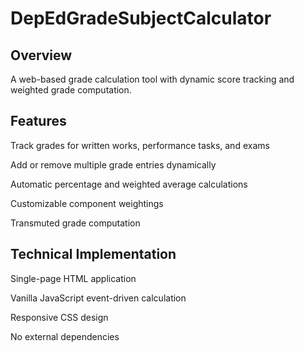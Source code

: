 # DepEdGradeSubjectCalculator



## Overview
A web-based grade calculation tool with dynamic score tracking and weighted grade computation.

## Features
Track grades for written works, performance tasks, and exams

Add or remove multiple grade entries dynamically

Automatic percentage and weighted average calculations

Customizable component weightings

Transmuted grade computation

## Technical Implementation
Single-page HTML application

Vanilla JavaScript event-driven calculation

Responsive CSS design

No external dependencies

